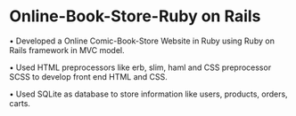 # Online-Book-Store-Ruby on Rails

•	Developed a Online Comic-Book-Store Website in Ruby using Ruby on Rails framework in MVC model.

•	Used HTML preprocessors like erb, slim, haml and CSS preprocessor SCSS to develop front end HTML and CSS.

•	Used SQLite as database to store information like users, products, orders, carts.
